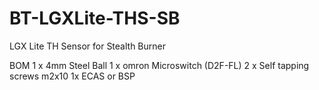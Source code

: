 # BT-LGXLite-THS-SB
LGX Lite TH Sensor for Stealth Burner


BOM
1 x 4mm Steel Ball
1 x omron Microswitch (D2F-FL)
2 x Self tapping screws m2x10
1x ECAS or BSP

